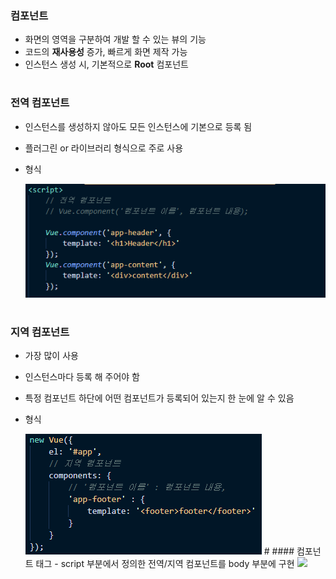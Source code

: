### 컴포넌트 
- 화면의 영역을 구분하여 개발 할 수 있는 뷰의 기능 
- 코드의 **재사용성** 증가, 빠르게 화면 제작 가능 
- 인스턴스 생성 시, 기본적으로 **Root** 컴포넌트 
#
### 전역 컴포넌트 
- 인스턴스를 생성하지 않아도 모든 인스턴스에 기본으로 등록 됨 
- 플러그린 or 라이브러리 형식으로 주로 사용 
- 형식    
  
  <img src="/Vue/img/전역컴포넌트.png">
#  
### 지역 컴포넌트 
- 가장 많이 사용 
- 인스턴스마다 등록 해 주어야 함 
- 특정 컴포넌트 하단에 어떤 컴포넌트가 등록되어 있는지 한 눈에 알 수 있음 
- 형식    
  
  <img src="/Vue/img/지역컴포넌트.png">
  #
  #### 컴포넌트 태그 
  - script 부분에서 정의한 전역/지역 컴포넌트를 body 부분에 구현   
  
  <img src="/Vue/img/컴포넌트.png">



